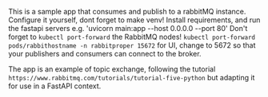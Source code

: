 This is a sample app that consumes and publish to a rabbitMQ instance.
Configure it yourself, dont forget to make venv!
Install requirements, and run the fastapi servers e.g. 'uvicorn main:app --host 0.0.0.0 --port 80'
Don't forget to `kubectl port-forward` the RabbitMQ nodes!
`kubectl port-forward pods/rabbithostname -n rabbitproper 15672` for UI, change to 5672 so that your publishers and consumers can connect to the broker.

The app is an example of topic exchange, following the tutorial `https://www.rabbitmq.com/tutorials/tutorial-five-python` but adapting it for use in a FastAPI context.